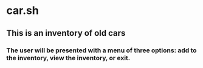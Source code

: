 # car.sh
## This is an inventory of old cars
### The user will be presented with a menu of three options: add to the inventory, view the inventory, or exit.



